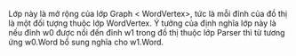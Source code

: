 Lớp này là mở rộng của lớp Graph &lt; WordVertex>, tức là mỗi đỉnh của đồ thị là một đối tượng thuộc lớp WordVertex. Ý tưởng của định nghĩa lớp này là nếu đỉnh w0 được nối đến đỉnh w1 trong đồ thị thuộc lớp Parser thì từ tương ứng w0.Word bổ sung nghĩa cho w1.Word. 
